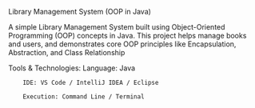 Library Management System (OOP in Java)

A simple Library Management System built using Object-Oriented Programming (OOP) concepts in Java.
This project helps manage books and users, and demonstrates core OOP principles like Encapsulation, Abstraction, and Class Relationship

Tools & Technologies:
        Language: Java
        
        IDE: VS Code / IntelliJ IDEA / Eclipse
        
        Execution: Command Line / Terminal
